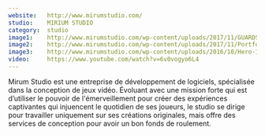 ```yaml
---
website:   http://www.mirumstudio.com/
studio:    MIRIUM STUDIO
category:  studio
image1:    http://www.mirumstudio.com/wp-content/uploads/2017/11/GUARDS_portfolio-1280x720.jpg
image2:    http://www.mirumstudio.com/wp-content/uploads/2017/11/Portfolio_RoB-1280x720.jpg
image3:    http://www.mirumstudio.com/wp-content/uploads/2016/10/Hero-1280x720.jpg
video:     https://www.youtube.com/watch?v=6v0vogyo6L4
---
```


Mirum Studio est une entreprise de développement de logiciels, spécialisée dans la conception de jeux vidéo. Évoluant avec une mission forte qui est d’utiliser le pouvoir de l'émerveillement pour créer des expériences captivantes qui injuencent le quotidien de ses joueurs, le studio se dirige pour travailler uniquement sur ses créations originales, mais offre des services de conception pour avoir un bon fonds de roulement.